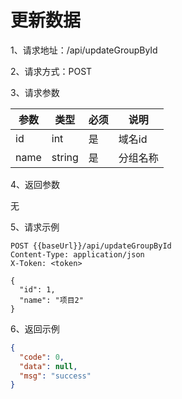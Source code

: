 # 更新数据

1、请求地址：/api/updateGroupById

2、请求方式：POST

3、请求参数

| 参数  | 类型   | 必须 | 说明 |
| -| - | - | - |
| id | int | 是 | 域名id
| name | string | 是 | 分组名称

4、返回参数

无

5、请求示例

```
POST {{baseUrl}}/api/updateGroupById
Content-Type: application/json
X-Token: <token>

{
  "id": 1,
  "name": "项目2"
}
```

6、返回示例

```json
{
  "code": 0,
  "data": null,
  "msg": "success"
}
```

